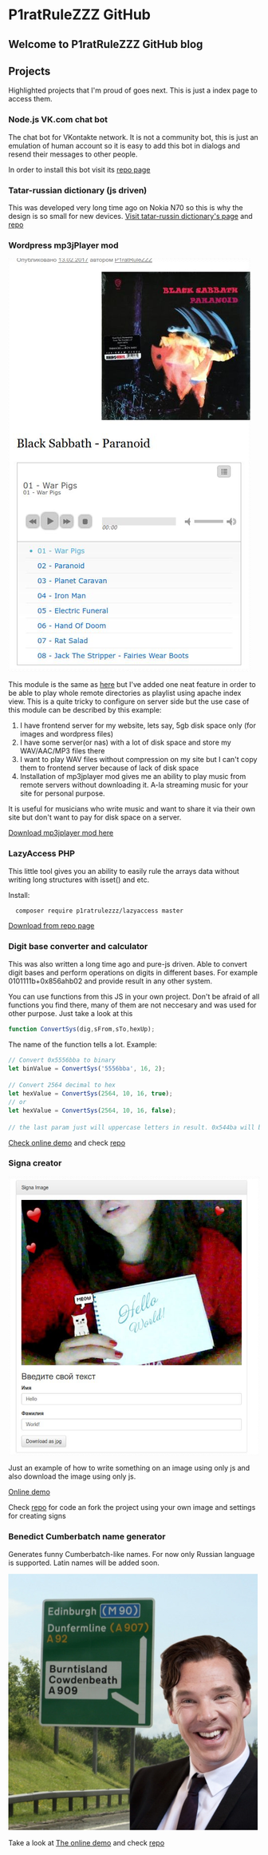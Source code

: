 # P1ratRuleZZZ GitHub

## Welcome to P1ratRuleZZZ GitHub blog

## Projects

Highlighted projects that I'm proud of goes next. This is just a index page to access them.

### Node.js VK.com chat bot

The chat bot for VKontakte network. It is not a community bot, this is just an emulation of human account so it is easy to add this bot in dialogs and resend their messages to other people. 

In order to install this bot visit its [repo page](https://github.com/p1ratrulezzz/node-vkbot)

### Tatar-russian dictionary (js driven)

This was developed very long time ago on Nokia N70 so this is why the design is so small for new devices.
[Visit tatar-russin dictionary's page](/old-js-tatdict/) and [repo](https://github.com/p1ratrulezzz/old-js-tatdict)

### Wordpress mp3jPlayer mod
![mp3jplayer](/img/mp3jplayer.jpeg)

This module is the same as [here](https://ru.wordpress.org/plugins/mp3-jplayer/) but I've added one neat feature in order to be able to play whole remote directories as playlist using apache index view. This is a quite tricky to configure on server side but the use case of this module can be described by this example: 

1. I have frontend server for my website, lets say, 5gb disk space only (for images and wordpress files)
2. I have some server(or nas) with a lot of disk space and store my WAV/AAC/MP3 files there
3. I want to play WAV files without compression on my site but I can't copy them to frontend server because of lack of disk space
4. Installation of mp3jplayer mod gives me an ability to play music from remote servers without downloading it. A-la streaming music for your site for personal purpose.

It is useful for musicians who write music and want to share it via their own site but don't want to pay for disk space on a server.

[Download mp3jplayer mod here](https://github.com/p1ratrulezzz/mp3-jPlayer-mod)

### LazyAccess PHP

This little tool gives you an ability to easily rule the arrays data without writing long structures with isset() and etc.

Install: 

```bash
  composer require p1ratrulezzz/lazyaccess master
```

[Download from repo page](https://github.com/p1ratrulezzz/LazyAccess-to-PHP-arrays)

### Digit base converter and calculator

This was also written a long time ago and pure-js driven. Able to convert digit bases and perform operations on digits in different bases. For example 0101111b+0x856ahb02 and provide result in any other system.

You can use functions from this JS in your own project. Don't be afraid of all functions you find there, many of them are not neccesary and was used for other purpose. Just take a look at this

```javascript
function ConvertSys(dig,sFrom,sTo,hexUp);
```

The name of the function tells a lot. Example:

```javascript
// Convert 0x5556bba to binary
let binValue = ConvertSys('5556bba', 16, 2);

// Convert 2564 decimal to hex
let hexValue = ConvertSys(2564, 10, 16, true); 
// or
let hexValue = ConvertSys(2564, 10, 16, false); 

// the last param just will uppercase letters in result. 0x544ba will be 0x544BA


```

[Check online demo](/old-js-syscalculator/) and check [repo](https://github.com/p1ratrulezzz/old-js-syscalculator)


### Signa creator

![Signa](/img/signa.jpeg)

Just an example of how to write something on an image using only js and also download the image using only js.

[Online demo](/signa-creator/)

Check [repo](https://github.com/p1ratrulezzz/signa-creator) for code an fork the project using your own image and settings for creating signs


### Benedict Cumberbatch name generator

Generates funny Cumberbatch-like names. For now only Russian language is supported. Latin names will be added soon.

![Cumberbatch](/img/benedict-cumberbatch-name-wrong-funny.jpg)

Take a look at [The online demo](/cumberbatch) and check [repo](https://github.com/p1ratrulezzz/cumberbatch)

